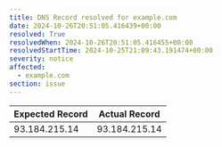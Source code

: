 ```yaml
---
title: DNS Record resolved for example.com
date: 2024-10-26T20:51:05.416439+00:00
resolved: True
resolvedWhen: 2024-10-26T20:51:05.416455+00:00
resolvedStartTime: 2024-10-25T21:09:43.191474+00:00
severity: notice
affected:
  - example.com
section: issue
---
```


| Expected Record  | Actual Record  |
|------------------|----------------|
| 93.184.215.14 | 93.184.215.14 |
